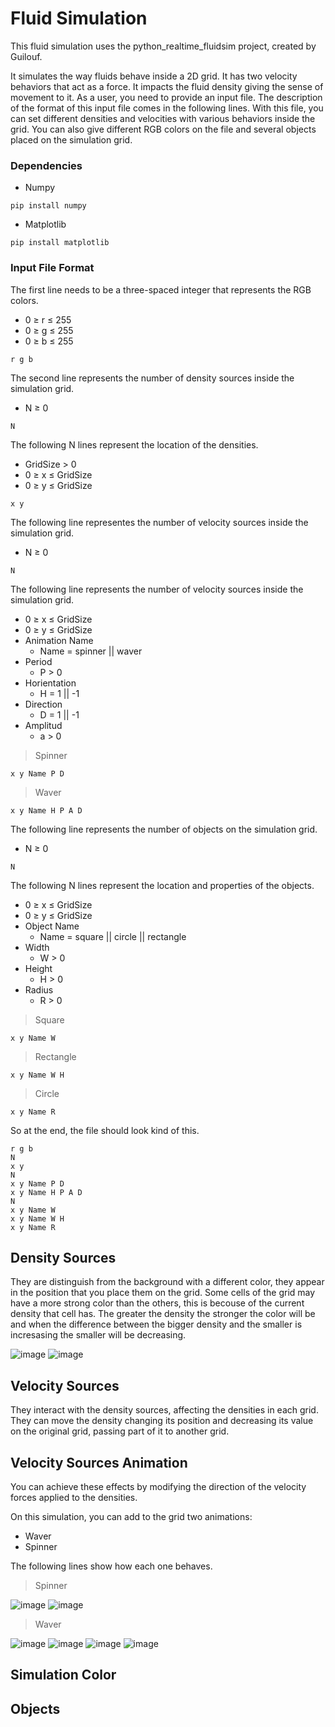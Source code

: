 # Fluid Simulation
This fluid simulation uses the python_realtime_fluidsim project, created by Guilouf.

It simulates the way fluids behave inside a 2D grid. It has two velocity behaviors that act as a force. It impacts the fluid density giving the sense of movement to it. As a user, you need to provide an input file. The description of the format of this input file comes in the following lines. With this file, you can set different densities and velocities with various behaviors inside the grid. You can also give different RGB colors on the file and several objects placed on the simulation grid.
### Dependencies
- Numpy
```
pip install numpy
```
- Matplotlib
```
pip install matplotlib
```
### Input File Format
The first line needs to be a three-spaced integer that represents the RGB colors.
- 0 ≥ r ≤ 255
- 0 ≥ g ≤ 255
- 0 ≥ b ≤ 255
```
r g b
```
The second line represents the number of density sources inside the simulation grid.
- N ≥ 0
```
N
```
The following N lines represent the location of the densities.
- GridSize > 0
- 0 ≥ x ≤ GridSize
- 0 ≥ y ≤ GridSize
```
x y
```
The following line representes the number of velocity sources inside the simulation grid.
- N ≥ 0
```
N
```
The following line represents the number of velocity sources inside the simulation grid.
- 0 ≥ x ≤ GridSize
- 0 ≥ y ≤ GridSize
- Animation Name
  - Name = spinner || waver
- Period
  - P > 0
- Horientation
  - H = 1 || -1 
- Direction
  - D = 1 || -1
- Amplitud
  - a > 0
> Spinner
```
x y Name P D
```
> Waver
```
x y Name H P A D
```
The following line represents the number of objects on the simulation grid.
- N ≥ 0
```
N
```
The following N lines represent the location and properties of the objects.
- 0 ≥ x ≤ GridSize
- 0 ≥ y ≤ GridSize
- Object Name
  - Name = square || circle || rectangle
- Width
  - W > 0
- Height
  - H > 0
- Radius
  - R > 0
> Square
```
x y Name W
```
> Rectangle
```
x y Name W H
```
> Circle
```
x y Name R
```
So at the end, the file should look kind of this.
```
r g b
N
x y
N
x y Name P D
x y Name H P A D
N
x y Name W
x y Name W H
x y Name R
```
## Density Sources
They are distinguish from the background with a different color, they appear in the position that you place them on the grid. Some cells of the grid may have a more strong color than the others, this is becouse of the current density that cell has. The greater the density the stronger the color will be and when the difference between the bigger density and the smaller is incresasing the smaller will be decreasing.

![image](https://user-images.githubusercontent.com/47803931/114804871-43ce9c80-9d5f-11eb-92ae-35b5b417cf3e.png)
![image](https://user-images.githubusercontent.com/47803931/114805077-9445fa00-9d5f-11eb-9d92-d8ca5a147030.png)
## Velocity Sources
They interact with the density sources, affecting the densities in each grid. They can move the density changing its position and decreasing its value on the original grid, passing part of it to another grid.
## Velocity Sources Animation
You can achieve these effects by modifying the direction of the velocity forces applied to the densities.

On this simulation, you can add to the grid two animations:
- Waver
- Spinner

The following lines show how each one behaves.

>Spinner

![image](https://github.com/Felipelv199/simulation-and-visualization/blob/feature/fluid-simulation/Fluid_Sim/media/spinner-ex-1.gif)
![image](https://github.com/Felipelv199/simulation-and-visualization/blob/feature/fluid-simulation/Fluid_Sim/media/spinner-ex-2.gif)
>Waver

![image](https://github.com/Felipelv199/simulation-and-visualization/blob/feature/fluid-simulation/Fluid_Sim/media/waver-ex-1.gif)
![image](https://github.com/Felipelv199/simulation-and-visualization/blob/feature/fluid-simulation/Fluid_Sim/media/waver-ex-2.gif)
![image](https://github.com/Felipelv199/simulation-and-visualization/blob/feature/fluid-simulation/Fluid_Sim/media/waver-ex-3.gif)
![image](https://github.com/Felipelv199/simulation-and-visualization/blob/feature/fluid-simulation/Fluid_Sim/media/waver-ex-4.gif)
## Simulation Color
## Objects
